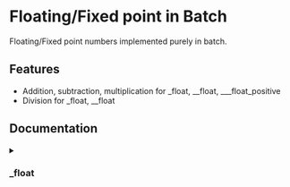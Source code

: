 
# Floating/Fixed point in Batch  

Floating/Fixed point numbers implemented purely in batch.


## Features

- Addition, subtraction, multiplication for _float, __float, ___float_positive
- Division for _float, __float



## Documentation
<details>
<summary><h3>_float</h3></summary>
<details>
<summary><h4>float</h4></summary>
The `float` function initializes a floating-point variable with a specified name and value, combining both an integer and fractional part.

Syntax:
```cmd
call :float name <whole_part> <[numerator]> <[denominator]>
```
Parameters:

- `name`        (string):  The name of the floating-point variable.
- `whole_part`  (integer): The whole number part of the value.
- `numerator`   (integer, optional): The numerator of the fractional part.
- `denominator` (integer, optional): The denominator of the fractional part.

Result: <br>
`name` floating-point variable will contain the value.

Description: <br>
This function creates a floating-point variable by combining the whole part and fractional part, calculated as:
$` \text{data}=\text{whole\_part}*32768+\frac{\text{numerator}*32768}{\text{denominator}} `$

</details>
<details>
<summary><h4>float_add</h4></summary>
The `float_add` function adds one floating-point variable to another.

Syntax:
```cmd
call :float_add first second [to]
```

Parameters:
- `first`       (string):  The name of the first floating-point variable to add (addend). If no result variable is provided, this will be updated with the result.
- `second`      (string):  The name of the second floating-point variable to add (addend).
- `to`          (string, optional):  The name of the resulting floating-point variable that will hold the sum. If not provided, `first` will be updated with the result.

Result: <br>
`to` will contain the result if provided, `first` otherwise.

Description: <br>
This function adds the value of the second floating-point variable to the first and stores the result in the variable specified by to. If no result variable (to) is provided, first will be updated with the result.

#### `float_subtract`
The float_subtract function subtracts one floating-point variable from another.

Syntax:

```cmd
call :float_subtract first second [to]
```

Parameters:
- `first` (string): The name of the first floating-point variable (minuend). If no result variable is provided, this will be updated with the result.
- `second` (string): The name of the second floating-point variable (subtrahend).
- `to` (optional, string): The name of the resulting floating-point variable that will hold the difference. If not provided, `first` will be updated with the result.

Result: <br>
`to` will contain the result if provided, `first` otherwise.

Description: <br>
This function subtracts the value of the second floating-point variable from the first and stores the result in the variable specified by to. If no result variable (to) is provided, first will be updated with the result.
</details>
<details>
<summary><h4>float_multiply</h4></summary>
The float_multiply function multiplies one floating-point variable by another.

Syntax:
```cmd
call :float_multiply first second [to]
```
Parameters:
- `first` (string): The name of the first floating-point variable (multiplicand). If no result variable is provided, this will be updated with the result.
- `second` (string): The name of the second floating-point variable (multiplier).
- `to` (optional, string): The name of the resulting floating-point variable that will hold the product. If not provided, `first` will be updated with the result.

Result: <br>
`to` will contain the result if provided, `first` otherwise.

Description: This function multiplies the values of the first and second floating-point variables and stores the result in the variable specified by to. If no result variable (to) is provided, first will be updated with the result.
</details>
<details>
<summary><h4>float_divide</h4></summary>
The float_divide function divides one floating-point variable by another.

Syntax:
```cmd
call :float_divide first second [to]
```

Parameters:
- `first` (string): The name of the first floating-point variable (dividend). If no result variable is provided, this will be updated with the result.
- `second` (string): The name of the second floating-point variable (divisor).
- `to` (optional, string): The name of the resulting floating-point variable that will hold the quotient. If not provided, `first` will be updated with the result.

Result: <br>
`to` will contain the result if provided, `first` otherwise.

Description: <br>
This function divides the value of the first floating-point variable by the value of the second floating-point variable and stores the result in the variable specified by to. If no result variable (to) is provided, first will be updated with the result.
</details>
<details>
<summary><h4>float_display</h4></summary>
The float_display function displays floating-point variable.

Syntax:
```cmd
call :float_display name
```

Parameters:
- `name` (string): The name of the floating-point variable to display.

Result: <br>
None.

Description: <br>
This function displays the value of the floating-point variable.
</details>
<details>
<summary><h4>float_display_nnl</h4></summary>
The float_display function displays floating-point variable without appending newline.

Syntax:
```cmd
call :float_display_nnl name
```

Parameters:
- `name` (string): The name of the floating-point variable to display.

Description: <br>
This function displays the value of the floating-point variable without appending newline.
</details>
<details>
<summary><h4>float_extract</h4></summary>
The float_extract function extracts floating-point variable to the provided variables.

Syntax:
```cmd
call :float_extract name dest_whole dest_frac
```

Parameters:
- `name` (string): The name of the floating-point variable to display extract.
- `dest_whole` (string): The name of variable to extract the whole part to.
- `dest_frac` (string): The name of variable to extract the fractional part to.

Result: <br>
`dest_frac` and `dest_whole` will contain the result.

Description: <br>
This function extracts the value of the floating-point variable to the provided ones.
</details>
<details>
<summary><h4>float_extract_whole</h4></summary>
The float_extract_whole function extracts whole part of floating-point variable to provided variable.

Syntax:
```cmd
call :float_extract_whole name dest
```

Parameters:
- `name` (string): The name of the floating-point variable to display extract.
- `dest` (string): The name of variable to extract the whole part to.

Result: <br>
`dest` will contain the result.

Description: <br>
This function extracts the value of the whole part of the floating-point variable to provided one.
</details>
<details>
<summary><h4>float_extract_fraction</h4></summary>
The float_extract_fraction function extracts fractional part of floating-point variable to provided variable.

Syntax:
```cmd
call :float_extract_fraction name dest
```

Parameters:
- `name` (string): The name of the floating-point variable to display extract.
- `dest` (string): The name of variable to extract the fractional part to.

Description: <br>
This function extracts the value of the fractional part of the floating-point variable to provided one.
</details>
<details>
<summary><h4>float_compare</h4></summary>
The float_compare function compares one floating-point variable to another.

Syntax:
```cmd
call :float_compare first second
```

Parameters:
- `first` (string): The name of the first floating-point variable
- `second` (string): The name of the second floating-point variable.

Result: <br>
`errorlevel` will contain the result of the comparison: 1 if greater, 0 if equal, -1 if less.

Description: <br>
This function compares the value of the first floating-point variable to the value of the second floating-point variable and stores the result in `errorlevel`: 1 if greater, 0 if equal, -1 if less.
</details>
<details>
<summary><h4>float_compare_greater</h4></summary>
The float_compare function compares one floating-point variable to another.

Syntax:
```cmd
call :float_compare_greater first second
```

Parameters:
- `first` (string): The name of the first floating-point variable
- `second` (string): The name of the second floating-point variable.

Result: <br>
`errorlevel` will contain the result of the comparison: 1 if greater, 0 otherwise.

Description: <br>
This function compares the value of the first floating-point variable to the value of the second floating-point variable and stores the result in `errorlevel`: 1 if greater, 0 otherwise.
</details>
<details>
<summary><h4>float_compare_less</h4></summary>
The float_compare function compares one floating-point variable to another.

Syntax:
```cmd
call :float_compare_less first second
```

Parameters:
- `first` (string): The name of the first floating-point variable
- `second` (string): The name of the second floating-point variable.

Result: <br>
`errorlevel` will contain the result of the comparison: 1 if less, 0 otherwise.

Description: <br>
This function compares the value of the first floating-point variable to the value of the second floating-point variable and stores the result in `errorlevel`: 1 if less, 0 otherwise.
</details>
<details>
<summary><h4>float_compare_equal</h4></summary>
The float_compare function compares one floating-point variable to another.

Syntax:
```cmd
call :float_compare_equal first second
```

Parameters:
- `first` (string): The name of the first floating-point variable
- `second` (string): The name of the second floating-point variable.

Result: <br>
`errorlevel` will contain the result of the comparison: 1 if equal, 0 otherwise.

Description: <br>
This function compares the value of the first floating-point variable to the value of the second floating-point variable and stores the result in `errorlevel`: 1 if equal, 0 otherwise.
</details>
<details>
<summary><h4>float_compare_greater_or_equal</h4></summary>
The float_compare function compares one floating-point variable to another.

Syntax:
```cmd
call :float_compare_greater_or_equal first second
```

Parameters:
- `first` (string): The name of the first floating-point variable
- `second` (string): The name of the second floating-point variable.

Result: <br>
`errorlevel` will contain the result of the comparison: 1 if greater or equal, 0 otherwise.

Description: <br>
This function compares the value of the first floating-point variable to the value of the second floating-point variable and stores the result in errorlevel: 1 if greater or equal, 0 otherwise.
</details>
<details>
<summary><h4>float_compare_less_or_equal</h4></summary>
The float_compare function compares one floating-point variable to another.

Syntax:
```cmd
call :float_compare_less_or_equal first second
```

Parameters:
- `first` (string): The name of the first floating-point variable
- `second` (string): The name of the second floating-point variable.

Result: <br>
`errorlevel` will contain the result of the comparison: 1 if less or equal, 0 otherwise.

Description: <br>
This function compares the value of the first floating-point variable to the value of the second floating-point variable and stores the result in errorlevel: 1 if greater or equal, 0 otherwise.
</details>
<details>
<summary><h4>float_compare_not_equal</h4></summary>
The float_compare function compares one floating-point variable to another.

Syntax:
```cmd
call :float_compare_npt_equal first second
```

Parameters:
- `first` (string): The name of the first floating-point variable
- `second` (string): The name of the second floating-point variable.

Result: <br>
`errorlevel` will contain the result of the comparison: 1 if not equal, 0 otherwise.

Description: <br>
This function compares the value of the first floating-point variable to the value of the second floating-point variable and stores the result in errorlevel: 1 if not equal, 0 otherwise.
</details>
## License

[batch_floating_fixed_point](https://github.com/cyber-wojtek/batch_floating_fixed_point) © 2024 by [Wojciech Dudek](https://github.com/cyber-wojtek) is licensed under [CC BY-SA 4.0](https://creativecommons.org/licenses/by-sa/4.0/?ref=chooser-v1) 

## Authors

- [@cyber-wojtek](https://www.github.com/cyber-wojtek)

